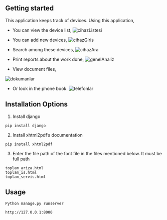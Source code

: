## Getting started

This application keeps track of devices. 
Using this application, 

* You can view the device list, 
![cihazListesi](https://user-images.githubusercontent.com/44245088/149583638-eed40b42-353d-444b-91da-d3d9ae0570d9.jpg)

* You can add new devices,
![cihazGiris](https://user-images.githubusercontent.com/44245088/149583615-d529385c-a69b-465c-aea9-baa263c78bc9.gif)


* Search among these devices, 
![cihazAra](https://user-images.githubusercontent.com/44245088/149583522-0d52cf66-70de-497e-85cb-a6f4a793d958.gif)


* Print reports about the work done, 
![genelAnaliz](https://user-images.githubusercontent.com/44245088/149583545-89310f97-6cc2-4cca-9204-ff94326fcb21.gif)


* View document files, 

![dokumanlar](https://user-images.githubusercontent.com/44245088/149583560-66bc4bdc-b999-4d6c-a5ec-f06fe2e1edce.gif)

* Or look in the phone book.
![telefonlar](https://user-images.githubusercontent.com/44245088/149583727-015bce60-ff40-4da0-8280-a064b0d5541f.jpg)


## Installation Options

1. Install django
```
pip install django
```
2. Install xhtml2pdf’s documentation
```
pip install xhtml2pdf
```
3. Enter the file path of the font file in the files mentioned below. It must be full path
```
toplam_ariza.html
toplam_is.html
toplam_servis.html
```

## Usage

```
Python manage.py runserver
```

```
http://127.0.0.1:8000
```
